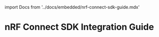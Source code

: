 import Docs from '../docs/embedded/nrf-connect-sdk-guide.mdx'

# nRF Connect SDK Integration Guide

<Docs />
